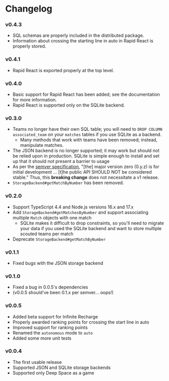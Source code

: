 # Changelog

### v0.4.3
- SQL schemas are properly included in the distributed package.
- Information about crossing the starting line in auto in Rapid React is properly stored.

### v0.4.1
- Rapid React is exported properly at the top level.

### v0.4.0
- Basic support for Rapid React has been added; see the documentation for more information.
- Rapid React is supported only on the SQLite backend.

### v0.3.0
- Teams no longer have their own SQL table; you will need to `DROP COLUMN associated_team` on your `matches` tables if you use SQLite as a backend.
  - Many methods that work with teams have been removed; instead, manipulate matches.
- The JSON backend is no longer supported; it may work but should not be relied upon in production. SQLite is simple enough to install and set up that it should not present a barrier to usage
- As per the [semver specification](https://semver.org/), "[the] major version zero (0.y.z) is for initial development ... [t]he public API SHOULD NOT be considered stable." Thus, this **breaking change** does not necessitate a v1 release.
- `StorageBackend#getMatchByNumber` has been removed.

### v0.2.0
- Support TypeScript 4.4 and Node.js versions 16.x and 17.x
- Add `StorageBackend#getMatchesByNumber` and support associating multiple `Match` objects with one match
  - SQLite makes it difficult to drop constraints, so you'll need to migrate your data if you used the SQLite backend and want to store multiple scouted teams per match
- Deprecate `StorageBackend#getMatchByNumber`
### v0.1.1
- Fixed bugs with the JSON storage backend

### v0.1.0
- Fixed a bug in 0.0.5's dependencies
- (v0.0.5 should've been 0.1.x per semver... oops!)

### v0.0.5
- Added beta support for Infinite Recharge
- Properly awarded ranking points for crossing the start line in auto
- Improved support for ranking points
- Renamed the `autonomous` mode to `auto`
- Added some more unit tests

### v0.0.4
- The first usable release
- Supported JSON and SQLite storage backends
- Supported only Deep Space as a game
